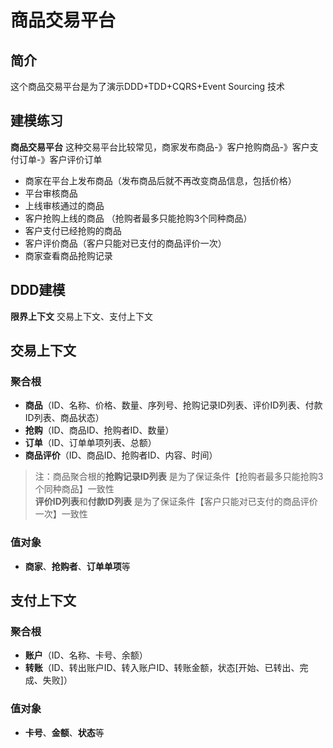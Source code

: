 # 商品交易平台

## 简介
这个商品交易平台是为了演示DDD+TDD+CQRS+Event Sourcing 技术

## 建模练习
**商品交易平台** 这种交易平台比较常见，商家发布商品-》客户抢购商品-》客户支付订单-》客户评价订单
- 商家在平台上发布商品（发布商品后就不再改变商品信息，包括价格）
- 平台审核商品
- 上线审核通过的商品
- 客户抢购上线的商品 （抢购者最多只能抢购3个同种商品）
- 客户支付已经抢购的商品
- 客户评价商品（客户只能对已支付的商品评价一次）
- 商家查看商品抢购记录

## DDD建模
**限界上下文** 交易上下文、支付上下文

## 交易上下文
### 聚合根
- **商品**（ID、名称、价格、数量、序列号、抢购记录ID列表、评价ID列表、付款ID列表、商品状态）
- **抢购**（ID、商品ID、抢购者ID、数量）
- **订单**（ID、订单单项列表、总额）
- **商品评价**（ID、商品ID、抢购者ID、内容、时间）

> 注：商品聚合根的**抢购记录ID列表** 是为了保证条件【抢购者最多只能抢购3个同种商品】一致性</br>
> **评价ID列表**和**付款ID列表** 是为了保证条件【客户只能对已支付的商品评价一次】一致性

### 值对象
- **商家**、**抢购者**、**订单单项**等

## 支付上下文
### 聚合根
- **账户**（ID、名称、卡号、余额）
- **转账**（ID、转出账户ID、转入账户ID、转账金额，状态[开始、已转出、完成、失败]）

### 值对象
- **卡号**、**金额**、**状态**等
